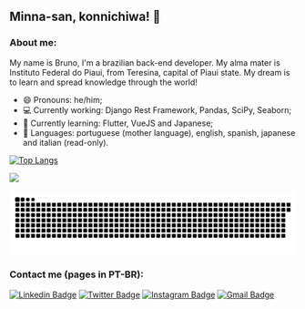 ## Minna-san, konnichiwa! 👋

### About me:
My name is Bruno, I'm a brazilian back-end developer. My alma mater is Instituto Federal do Piaui, from Teresina, capital of Piaui state. My dream is to learn and spread knowledge through the world!

- 😄 Pronouns: he/him;
- 💻 Currently working: Django Rest Framework, Pandas, SciPy, Seaborn;
- 🌱 Currently learning: Flutter, VueJS and Japanese;
- 💬 Languages: portuguese (mother language), english, spanish, japanese and italian (read-only).

[![Top Langs](https://github-readme-stats.vercel.app/api/top-langs/?username=brunomendesdecarvalho&layout=compact)](https://github.com/brunomendesdecarvalho/github-readme-stats)

<img  src="https://github-readme-stats.vercel.app/api?username=brunomendesdecarvalho&show_icons=true&theme=dracula&icon_color=6392DF">

![Snake animation](https://github.com/brunomendesdecarvalho/brunomendesdecarvalho/blob/output/github-contribution-grid-snake.svg)

### Contact me (pages in PT-BR):

[![Linkedin Badge](https://img.shields.io/badge/-brunomendesccb-blue?style=flat&logo=Linkedin&logoColor=white&link=https://www.linkedin.com/in/brunomendesccb/)](https://www.linkedin.com/in/brunomendesccb/)
[![Twitter Badge](https://img.shields.io/badge/-@brunomendesccb-1ca0f1?style=flat&labelColor=1ca0f1&logo=twitter&logoColor=white&link=https://twitter.com/brunomendesccb)](https://twitter.com/brunomendesccb)
[![Instagram Badge](https://img.shields.io/badge/-@brunomendesdecarvalho-purple?style=flat&logo=instagram&logoColor=white&link=https://instagram.com/brunomendesdecarvalho/)](https://instagram.com/brunomendesdecarvalho/)
[![Gmail Badge](https://img.shields.io/badge/-brunomendesccb-c14438?style=flat&logo=Gmail&logoColor=white&link=mailto:brunomendesccb@gmail.com)](mailto:brunomendesccb@gmail.com)
